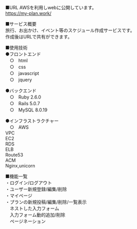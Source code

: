 ■URL
AWSを利用しwebに公開しています。  
https://my-plan.work/  

■サービス概要  
旅行、お出かけ、イベント等のスケジュール作成サービスです。  
作成後はURLで共有ができます。  


■使用技術  
●フロントエンド  
　○　html  
　○　css  
　○　javascript  
　○　jquery  

●バックエンド  
　○　Ruby 2.6.0  
　○　Rails 5.0.7  
　○　MySQL 8.0.19  

●インフラストラクチャー  
　○　AWS  
	VPC  
	EC2  
	RDS  
	ELB  
	Route53  
	ACM  
	Nginx,unicorn  

■機能一覧  
・ログイン/ログアウト  
・ユーザー新規登録/編集/削除  
・マイページ  
・プランの新規投稿/編集/削除/一覧表示  
　ネストした入力フォーム  
　入力フォーム動的追加/削除  
　ページネーション  
